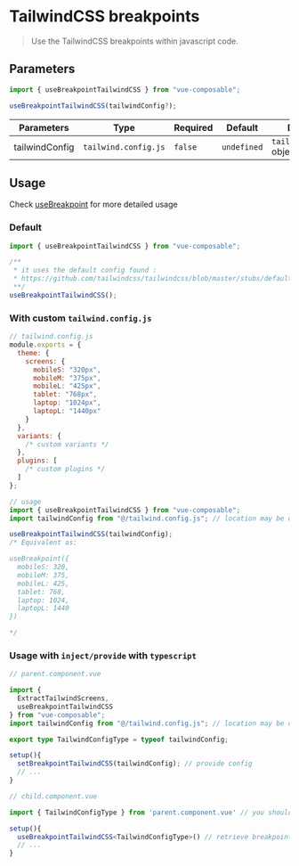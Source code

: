 # TailwindCSS breakpoints

> Use the TailwindCSS breakpoints within javascript code.

## Parameters

```js
import { useBreakpointTailwindCSS } from "vue-composable";

useBreakpointTailwindCSS(tailwindConfig?);
```

| Parameters     | Type                 | Required | Default     | Description                 |
| -------------- | -------------------- | -------- | ----------- | --------------------------- |
| tailwindConfig | `tailwind.config.js` | `false`  | `undefined` | `tailwind.config.js` object |

## Usage

Check [useBreakpoint](./breakpoint.md) for more detailed usage

### Default

```js
import { useBreakpointTailwindCSS } from "vue-composable";

/**
 * it uses the default config found :
 * https://github.com/tailwindcss/tailwindcss/blob/master/stubs/defaultConfig.stub.js
 **/
useBreakpointTailwindCSS();
```

### With custom `tailwind.config.js`

```js
// tailwind.config.js
module.exports = {
  theme: {
    screens: {
      mobileS: "320px",
      mobileM: "375px",
      mobileL: "425px",
      tablet: "768px",
      laptop: "1024px",
      laptopL: "1440px"
    }
  },
  variants: {
    /* custom variants */
  },
  plugins: [
    /* custom plugins */
  ]
};

// usage
import { useBreakpointTailwindCSS } from "vue-composable";
import tailwindConfig from "@/tailwind.config.js"; // location may be different

useBreakpointTailwindCSS(tailwindConfig);
/* Equivalent as: 

useBreakpoint({
  mobileS: 320,
  mobileM: 375,
  mobileL: 425,
  tablet: 768,
  laptop: 1024,
  laptopL: 1440
})

*/
```

### Usage with `inject/provide` with `typescript`

```ts
// parent.component.vue

import {
  ExtractTailwindScreens,
  useBreakpointTailwindCSS
} from "vue-composable";
import tailwindConfig from "@/tailwind.config.js"; // location may be different

export type TailwindConfigType = typeof tailwindConfig;

setup(){
  setBreakpointTailwindCSS(tailwindConfig); // provide config
  // ...
}

// child.component.vue

import { TailwindConfigType } from 'parent.component.vue' // you should move this type to an other file

setup(){
  useBreakpointTailwindCSS<TailwindConfigType>() // retrieve breakpoints
  // ...
}

```
